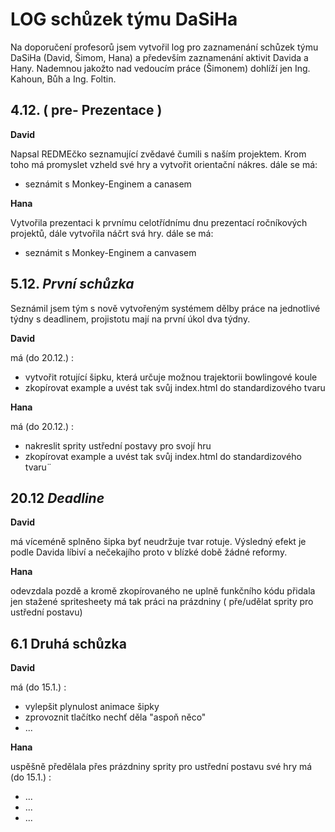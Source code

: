 # LOG schůzek týmu DaSiHa 
Na doporučení profesorů jsem vytvořil log pro zaznamenání schůzek týmu DaSiHa (David, Šimom, Hana) a především zaznamenání aktivit Davida a Hany. Nademnou jakožto nad vedoucím práce (Šimonem) dohlíží jen Ing. Kahoun, Bůh a Ing. Foltin.
## 4.12. ( pre- Prezentace )
**David**

Napsal REDMEčko seznamující zvědavé čumili s naším projektem. Krom toho má promyslet vzheld své hry a vytvořit orientační nákres.
dále se má:
+ seznámit s Monkey-Enginem a canasem

**Hana**

Vytvořila prezentaci k prvnímu celotřídnímu dnu prezentací ročníkových projektů, dále vytvořila náčrt svá hry. 
dále se má:
+ seznámit s Monkey-Enginem a canvasem

## 5.12. *První schůzka*
Seznámil jsem tým s nově vytvořeným systémem dělby práce na jednotlivé týdny s deadlinem, projistotu mají na první úkol dva týdny.

**David**

má (do 20.12.) :
+ vytvořit rotující šipku, která určuje možnou trajektorii bowlingové koule 
+ zkopírovat example a uvést tak svůj index.html do standardizového tvaru

**Hana**

má (do 20.12.) :
+ nakreslit sprity ustřední postavy pro svojí hru
+ zkopírovat example a uvést tak svůj index.html do standardizového tvaru¨

## 20.12 *Deadline*

**David** 

má víceméně splněno šipka byť neudržuje tvar rotuje. Výsledný efekt je podle Davida líbiví a nečekajího proto v blízké době žádné reformy.

**Hana**

odevzdala pozdě a kromě zkopírovaného ne uplně funkčního kódu přidala jen stažené spritesheety má tak práci na prázdniny ( pře/udělat sprity pro ustřední postavu)

## 6.1 Druhá schůzka 

**David**

má (do 15.1.) :
+ vylepšit plynulost animace šipky
+ zprovoznit tlačítko nechť děla "aspoň něco"
+ ...

**Hana**

uspěšně předělala přes prázdniny sprity pro ustřední postavu své hry 
má (do 15.1.) :
+ ...
+ ...
+ ...

